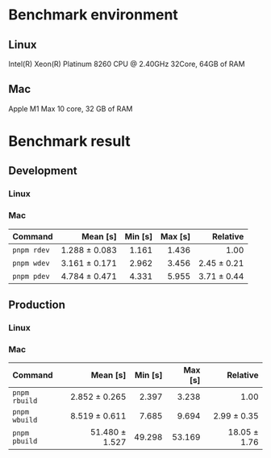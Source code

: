 


<!---benchStart-->
# Benchmark environment
## Linux
Intel(R) Xeon(R) Platinum 8260 CPU @ 2.40GHz 32Core, 64GB of RAM
## Mac
Apple M1 Max 10 core, 32 GB of RAM

# Benchmark result

## Development 

### Linux 


### Mac
| Command | Mean [s] | Min [s] | Max [s] | Relative |
|:---|---:|---:|---:|---:|
| `pnpm rdev` | 1.288 ± 0.083 | 1.161 | 1.436 | 1.00 |
| `pnpm wdev` | 3.161 ± 0.171 | 2.962 | 3.456 | 2.45 ± 0.21 |
| `pnpm pdev` | 4.784 ± 0.471 | 4.331 | 5.955 | 3.71 ± 0.44 |


## Production

### Linux 


### Mac
| Command | Mean [s] | Min [s] | Max [s] | Relative |
|:---|---:|---:|---:|---:|
| `pnpm rbuild` | 2.852 ± 0.265 | 2.397 | 3.238 | 1.00 |
| `pnpm wbuild` | 8.519 ± 0.611 | 7.685 | 9.694 | 2.99 ± 0.35 |
| `pnpm pbuild` | 51.480 ± 1.527 | 49.298 | 53.169 | 18.05 ± 1.76 |

<!---benchEnd-->
	
	
	